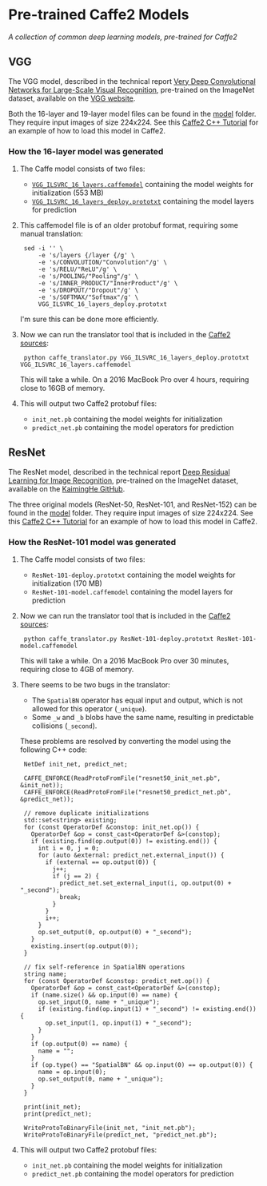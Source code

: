 # Pre-trained Caffe2 Models

*A collection of common deep learning models, pre-trained for Caffe2*

## VGG

The VGG model, described in the technical report [Very Deep Convolutional Networks for Large-Scale Visual Recognition](https://arxiv.org/pdf/1409.1556.pdf), pre-trained on the ImageNet dataset, available on the [VGG website](http://www.robots.ox.ac.uk/~vgg/research/very_deep/).

Both the 16-layer and 19-layer model files can be found in the [model](model/) folder. They require input images of size 224x224. See this [Caffe2 C++ Tutorial](https://github.com/leonardvandriel/caffe2_cpp_tutorial) for an example of how to load this model in Caffe2.

### How the 16-layer model was generated

1. The Caffe model consists of two files:

   - [`VGG_ILSVRC_16_layers.caffemodel`](http://www.robots.ox.ac.uk/~vgg/software/very_deep/caffe/VGG_ILSVRC_16_layers.caffemodel) containing the model weights for initialization (553 MB)
   - [`VGG_ILSVRC_16_layers_deploy.prototxt`](https://gist.githubusercontent.com/ksimonyan/211839e770f7b538e2d8/raw/0067c9b32f60362c74f4c445a080beed06b07eb3/VGG_ILSVRC_16_layers_deploy.prototxt) containing the model layers for prediction

2. This caffemodel file is of an older protobuf format, requiring some manual translation:

        sed -i '' \
            -e 's/layers {/layer {/g' \
            -e 's/CONVOLUTION/"Convolution"/g' \
            -e 's/RELU/"ReLU"/g' \
            -e 's/POOLING/"Pooling"/g' \
            -e 's/INNER_PRODUCT/"InnerProduct"/g' \
            -e 's/DROPOUT/"Dropout"/g' \
            -e 's/SOFTMAX/"Softmax"/g' \
            VGG_ILSVRC_16_layers_deploy.prototxt

   I'm sure this can be done more efficiently.

3. Now we can run the translator tool that is included in the [Caffe2 sources](https://caffe2.ai/docs/getting-started.html):

        python caffe_translator.py VGG_ILSVRC_16_layers_deploy.prototxt VGG_ILSVRC_16_layers.caffemodel

   This will take a while. On a 2016 MacBook Pro over 4 hours, requiring close to 16GB of memory.

4. This will output two Caffe2 protobuf files:

   - `init_net.pb` containing the model weights for initialization
   - `predict_net.pb` containing the model operators for prediction

## ResNet

The ResNet model, described in the technical report [Deep Residual Learning for Image Recognition](https://arxiv.org/pdf/1512.03385.pdf), pre-trained on the ImageNet dataset, available on the [KaimingHe GitHub](https://github.com/KaimingHe/deep-residual-networks).

The three original models (ResNet-50, ResNet-101, and ResNet-152) can be found in the [model](model/) folder. They require input images of size 224x224. See this [Caffe2 C++ Tutorial](https://github.com/leonardvandriel/caffe2_cpp_tutorial) for an example of how to load this model in Caffe2.

### How the ResNet-101 model was generated

1. The Caffe model consists of two files:

   - `ResNet-101-deploy.prototxt` containing the model weights for initialization (170 MB)
   - `ResNet-101-model.caffemodel` containing the model layers for prediction

2. Now we can run the translator tool that is included in the [Caffe2 sources](https://caffe2.ai/docs/getting-started.html):

        python caffe_translator.py ResNet-101-deploy.prototxt ResNet-101-model.caffemodel

   This will take a while. On a 2016 MacBook Pro over 30 minutes, requiring close to 4GB of memory.

3. There seems to be two bugs in the translator:

    - The `SpatialBN` operator has equal input and output, which is not allowed for this operator (`_unique`).
    - Some `_w` and `_b` blobs have the same name, resulting in predictable collisions (`_second`).

    These problems are resolved by converting the model using the following C++ code:

        NetDef init_net, predict_net;

        CAFFE_ENFORCE(ReadProtoFromFile("resnet50_init_net.pb", &init_net));
        CAFFE_ENFORCE(ReadProtoFromFile("resnet50_predict_net.pb", &predict_net));

        // remove duplicate initializations
        std::set<string> existing;
        for (const OperatorDef &constop: init_net.op()) {
          OperatorDef &op = const_cast<OperatorDef &>(constop);
          if (existing.find(op.output(0)) != existing.end()) {
            int i = 0, j = 0;
            for (auto &external: predict_net.external_input()) {
              if (external == op.output(0)) {
                j++;
                if (j == 2) {
                  predict_net.set_external_input(i, op.output(0) + "_second");
                  break;
                }
              }
              i++;
            }
            op.set_output(0, op.output(0) + "_second");
          }
          existing.insert(op.output(0));
        }

        // fix self-reference in SpatialBN operations
        string name;
        for (const OperatorDef &constop: predict_net.op()) {
          OperatorDef &op = const_cast<OperatorDef &>(constop);
          if (name.size() && op.input(0) == name) {
            op.set_input(0, name + "_unique");
            if (existing.find(op.input(1) + "_second") != existing.end()) {
              op.set_input(1, op.input(1) + "_second");
            }
          }
          if (op.output(0) == name) {
            name = "";
          }
          if (op.type() == "SpatialBN" && op.input(0) == op.output(0)) {
            name = op.input(0);
            op.set_output(0, name + "_unique");
          }
        }

        print(init_net);
        print(predict_net);

        WriteProtoToBinaryFile(init_net, "init_net.pb");
        WriteProtoToBinaryFile(predict_net, "predict_net.pb");

4. This will output two Caffe2 protobuf files:

   - `init_net.pb` containing the model weights for initialization
   - `predict_net.pb` containing the model operators for prediction
